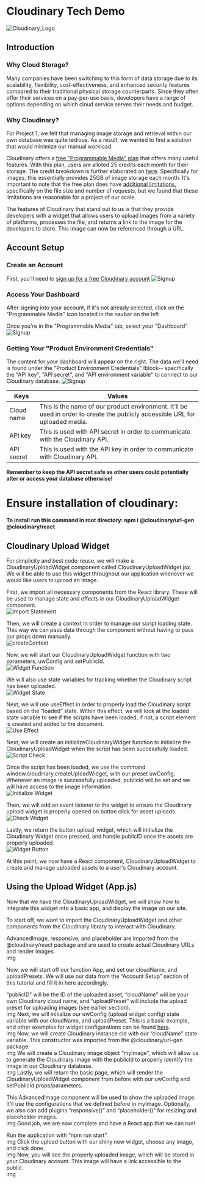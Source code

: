 # Cloudinary Tech Demo
![Cloudinary_Logo](/public/cloudinary-logo.png)

## Introduction
### Why Cloud Storage?
Many companies have been switching to this form of data storage due to its scalability, flexibility, cost-effectiveness, and enhanced security features compared to their traditional physical storage counterparts. Since they often offer their services on a pay-per-use basis, developers have a range of options depending on which cloud service serves their needs and budget.

### Why Cloudinary?
For Project 1, we felt that managing image storage and retrieval within our own database was quite tedious. As a result, we wanted to find a solution that would minimize our manual workload. 

Cloudinary offers a [free "Programmable Media" plan](https://cloudinary.com/pricing) that offers many useful features. With this plan, users are alloted 25 credits each month for their storage. The credit breakdown is further elaborated on [here](https://cloudinary.com/documentation/developer_onboarding_faq_credits). Specifically for images, this essentially provides 25GB of image storage each month. It's important to note that the free plan does have [additional limitations](https://cloudinary.com/pricing/compare-plans), specifically on the file size and number of requests, but we found that these limitations are reasonable for a project of our scale.

The features of Cloudinary that stand out to us is that they provide developers with a widget that allows users to upload images from a variety of platforms, processes the file, and returns a link to the image for the developers to store. This image can now be referenced through a URL.

## Account Setup
### Create an Account
First, you'll need to [sign up for a free Cloudinary account](https://cloudinary.com/users/register_free)
![Signup](/public/account-setup-imgs/signup.png)

### Access Your Dashboard
After signing into your account, if it's not already selected, click on the "Programmable Media" icon located in the navbar on the left

Once you're in the "Programmable Media" tab, select your "Dashboard"
![Signup](/public/account-setup-imgs/dashboard.png)

### Getting Your "Product Environment Credentials"
The content for your dashboard will appear on the right. The data we'll need is found under the "Product Environment Credentials" !block-- specifically the "API key", "API secret", and "API environment variable" to connect to our Cloudinary database.
![Signup](/public/account-setup-imgs/env.png)

| Keys  | Values |
| ------------- | ------------- |
| Cloud name  | This is the name of our product environment. It’ll be used in order to create the publicly accessible URL for uploaded media.|
| API key  | This is used with API secret in order to communicate with the Cloudinary API. |
| API secret | This is used with the API key in order to communicate with Cloudinary API. | |

**Remember to keep the API secret safe as other users could potentially alter or access your database otherwise!**


# Ensure installation of cloudinary: 
 **To install run this command in root directory: npm i @cloudinary/url-gen @cloudinary/react** 

## Cloudinary Upload Widget
For simplicity and best code-reuse, we will make a CloudinaryUploadWidget component called CloudinaryUploadWidget.jsx. We will be able to use this widget throughout our application whenever we would like users to upload an image.

First, we import all necessary components from the React library. These will be used to manage state and effects in our CloudinaryUploadWidget component.<br>
![Import Statement](/public/widget-imgs/cloudinary-import.PNG)

Then, we will create a context in order to manage our script loading state. This way we can pass data through the component without having to pass our props down manually.<br>
![createContext](/public/widget-imgs/cloudinary-context.PNG)

Now, we will start our CloudinaryUploadWidget function with two parameters, uwConfig and setPublicId.<br>
![Widget Function](/public/widget-imgs/cloudinary-config.PNG)

We will also use  state variables for tracking whether the Cloudinary script has been uploaded.<br>
![Widget State](/public/widget-imgs/cloudinary-state.PNG)

Next, we will use useEffect in order to properly load the Cloudinary script based on the “loaded” state. Within this effect, we will look at the loaded state variable to see if the scripts have been loaded, if not, a script element is created and added to the document.<br>
![Use Effect](/public/widget-imgs/cloudinary-useEffect.PNG)

Next, we will create an initializeCloudinaryWidget function to initialize the CloudinaryUploadWidget when the script has been successfully loaded. <br>
![Script Check](/public/widget-imgs/cloudinary-script.PNG)

Once the script has been loaded, we use the command window.cloudinary.createUploadWidget, with our preset uwConfig. Whenever an image is successfully uploaded, publicId will be set and we will have access to the image information.<br>
![Initialize Widget](/public/widget-imgs/cloudinary-init.PNG)

Then, we will add an event listener to the widget to ensure the Cloudinary upload widget is properly opened on button click for asset uploads.<br>
![Check Widget](/public/widget-imgs/cloudinary-check.PNG)

Lastly, we return the button upload_widget, which will initialize the Cloudinary Widget once pressed, and handle publicID once the assets are properly uploaded.<br>
![Widget Button](/public/widget-imgs/cloudinary-button.PNG)

At this point, we now have a React component, CloudinaryUploadWidget to create and manage uploaded assets to a user's Cloudinary account.

## Using the Upload Widget (App.js)
Now that we have the CloudinaryUploadWidget, we will show how to integrate this widget into a basic app, and display the image on our site. <br>

To start off, we want to import the CloudinaryUploadWidget and other components from the Cloudinary library to interact with Cloudinary.<br>

AdvancedImage, responsive, and placeholder are imported from the @cloudinary/react package and are used to create actual Cloudinary URLs and render images. <br>
img

Now, we will start off our function App, and set our cloudName, and uploadPresets. We will use our data from the “Account Setup” section of this tutorial and fill it in here accordingly. <br>

“publicID” will be the ID of the uploaded asset, “cloudName” will be your own Cloudinary cloud name, and “uploadPreset” will include the upload preset for uploading images (see earlier section). <br>
img
Next, we will initialize our uwConfig (upload widget config) state variable with our cloudName, and uploadPreset. This is a basic example, and other examples for widget configurations can be found [here](https://cloudinary.com/documentation/upload_widget_reference). <br>
img
Now, we will create Cloudinary instance cld with our “cloudName” state variable. This constructor was imported from the @cloudinary/url-gen package. <br>
img
We will create a Cloudinary image object “myImage”, which will allow us to generate the Cloudinary image with the publicId to properly identify the image in our Cloudinary database. <br>
img
Lastly, we will return the basic page, which will render the CloudinaryUploadWidget component from before with our uwConfig and setPublicId props/parameters. <br>

This AdvancedImage component will be used to show the uploaded image. It’ll use the configurations that we defined before in myImage. Optionally, we also can add plugins “responsive()” and “placeholder()” for resizing and placeholder images. <br>
img
Good job, we are now complete and have a React app that we can run! <br>

Run the application with “npm run start”. <br>
img
Click the upload button with our shiny new widget, choose any image, and click done. <br>
img
Now, you will see the properly uploaded image, which will be stored in your Cloudinary account. This image will have a link accessible to the public. <br>
img


